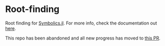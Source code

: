 # Root-finding
Root finding for [Symbolics.jl](https://github.com/JuliaSymbolics/Symbolics.jl). For more info, check the documentation out [here](https://www.overleaf.com/read/dpdqbpgsnkzj#8b97e7).

This repo has been abandoned and all new progress has moved to [this PR](https://github.com/JuliaSymbolics/Symbolics.jl/pull/1192).

